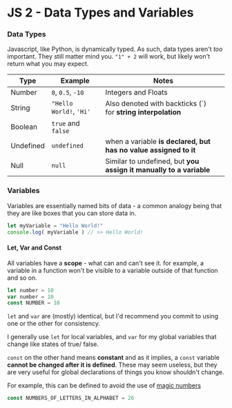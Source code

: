# JS 2 - Data Types and Variables

### Data Types

Javascript, like Python, is dynamically typed. As such, data types aren't *too* important. They still matter mind you. `"1" + 2` will work, but likely won't return what you may expect.

| Type      | Example                 | Notes                                                              |
| --------- | ----------------------- | ------------------------------------------------------------------ |
| Number    | `0`, `0.5`, `-10`       | Integers and Floats                                                |
| String    | `"Hello World!`, `'Hi'` | Also denoted with backticks (`) for **string interpolation**       |
| Boolean   | `true` and `false`      |                                                                    |
| Undefined | `undefined`             | when a variable **is declared, but has no value assigned to it**   |
| Null      | `null`                  | Similar to undefined, but **you assign it manually to a variable** |

### Variables

Variables are essentially named bits of data - a common analogy being that they are like boxes that you can store data in.

```javascript
let myVariable = "Hello World!"
console.log( myVariable ) // >> Hello World!
```

#### Let, Var and Const

All variables have a **scope** - what can and can't see it. for example, a variable in a function won't be visible to a variable outside of that function and so on.

```javascript
let number = 10 
var number = 10
const NUMBER = 10
```

`let` and `var` are (mostly) identical, but I'd recommend you commit to using one or the other for consistency.

I generally use `let` for local variables, and `var` for my global variables that change like states of true/ false.

`const` on the other hand means **constant** and as it implies, a `const` variable **cannot be changed after it is defined**. These may seem useless, but they are very useful for global declarations of things you know shouldn't change.

For example, this can be defined to avoid the use of [magic numbers](https://en.wikipedia.org/wiki/Magic_number_(programming)#Unnamed_numerical_constants)

```javascript
const NUMBERS_OF_LETTERS_IN_ALPHABET = 26
```
